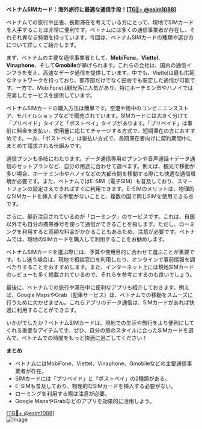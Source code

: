 **ベトナムSIMカード：海外旅行に最適な通信手段！[[TG💪+ @esim1088](https://t.me/s/esim1088)]**

ベトナムでの旅行や出張、長期滞在を考えている方にとって、現地でSIMカードを入手することは非常に便利です。ベトナムには多くの通信事業者が存在し、それぞれ異なる特徴を持っています。今回は、ベトナムSIMカードの種類や選び方について詳しくご紹介します。

まず、ベトナムの主要な通信事業者として、**MobiFone**、**Viettel**、**Vinaphone**、そして**Gmobile**が挙げられます。これらの会社は、国内の通信インフラを支え、高速なデータ通信を提供しています。中でも、Viettelは最も広範なネットワークを持っており、都市部だけでなく田舎でも安定した通信が可能です。一方で、MobiFoneは観光客に人気があり、特にホーチミン市やハノイでは充実したサービスを提供しています。

ベトナムSIMカードの購入方法は簡単です。空港や街中のコンビニエンスストア、モバイルショップなどで販売されています。SIMカードには大きく分けて「プリペイド」タイプと「ポストペイ」タイプがあります。「プリペイド」は事前に料金を支払い、使用量に応じてチャージする方式で、短期滞在の方におすすめです。一方、「ポストペイ」は後払い方式で、長期滞在者向けに契約期間中にまとめて請求される仕組みです。

通信プランも多岐にわたります。データ通信専用のプランや音声通話＋データ通信のセットプランなど、自分の用途に合わせて選べます。例えば、観光で移動が多い場合、ホーチミン市やハノイなどの大都市間を移動する際にも快適な通信環境が必要です。また、ベトナムではE-SIM（電子SIM）も普及しており、スマートフォンの設定さえできればすぐに利用できます。E-SIMのメリットは、物理的なSIMカードを挿入する手間がないことと、複数の国で同じSIMを使用できる点です。

さらに、最近注目されているのが「ローミング」のサービスです。これは、自国以外でも自分の携帯番号を使って通信ができることを指します。ただし、ローミングを利用すると高額な料金がかかることもあるため、注意が必要です。ベトナムでは、現地のSIMカードを購入して利用することをお勧めします。

ベトナムSIMカードを選ぶ際には、予算や使用目的に合わせて選ぶことが重要です。もし迷う場合は、現地で相談窓口を利用したり、オンラインで事前情報を調べたりすることをおすすめします。また、インターネット上には現地SIMカードのレビューも多く掲載されているので、それらを参考にするのも良いでしょう。

最後に、ベトナムでの旅行や滞在中に便利なアプリも紹介しておきます。例えば、Google MapsやGrab（配車サービス）は、ベトナムでの移動をスムーズに行うために欠かせません。これらアプリのデータ通信は、SIMカードがあれば快適に利用することができます。

いかがでしたか？ベトナムSIMカードは、現地での生活や旅行をより便利にしてくれる重要なアイテムです。ぜひ、自分の旅のスタイルに合ったSIMカードを選んで、ベトナムでの時間をもっと快適に過ごしてください！

**まとめ**
- ベトナムにはMobiFone、Viettel、Vinaphone、Gmobileなどの主要通信事業者が存在。
- SIMカードには「プリペイド」と「ポストペイ」の2種類がある。
- E-SIMも普及しており、物理的なSIMカードを挿入する必要がない。
- ローミングを利用する際は注意が必要。
- Google MapsやGrabなどのアプリを効果的に活用しよう。

[[TG💪+ @esim1088](https://t.me/s/esim1088)]  
![Image](https://i.postimg.cc/Y0z9fWf4/image.png)